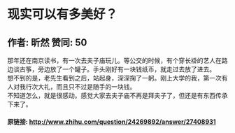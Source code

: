 # 现实可以有多美好？
## 作者: 昕然  赞同: 50
那年还在南京读书，有一次去夫子庙玩儿。等公交的时候，有个穿长褂的艺人在路边谈古筝，旁边放了一个罐子。手头刚好有一块钱纸币，就走过去放了进去。  
想不到的是，老先生看到之后，站起身，深深掬了一躬。刚上大学的我，第一次有人对我行次大礼，而且只不过是随手的一块钱。  
不知道怎么，就是很感动。感觉大家去夫子庙不再是拜夫子了，但还是有东西传承下来了。

#### 原链接: http://www.zhihu.com/question/24269892/answer/27408931